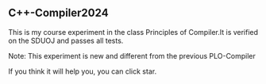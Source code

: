## C++-Compiler2024

This is my course experiment in the class Principles of Compiler.It is verified on the SDUOJ and passes all tests.

Note: This experiment is new and different from the previous PLO-Compiler

If you think it will help you, you can click star.